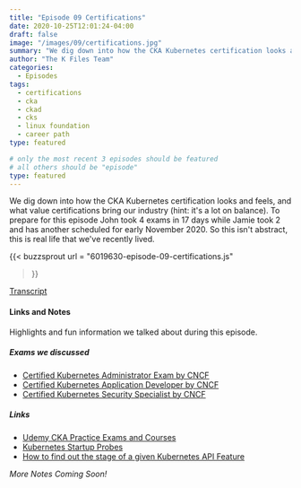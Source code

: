 ```yaml
---
title: "Episode 09 Certifications"
date: 2020-10-25T12:01:24-04:00
draft: false
image: "/images/09/certifications.jpg"
summary: "We dig down into how the CKA Kubernetes certification looks and feels, and what value certifications bring our industry (hint: it's a lot on balance)."
author: "The K Files Team"
categories: 
  - Episodes
tags:
  - certifications
  - cka
  - ckad
  - cks
  - linux foundation
  - career path
type: featured

# only the most recent 3 episodes should be featured
# all others should be "episode"
type: featured
---
```


We dig down into how the CKA Kubernetes certification looks and feels, and what value certifications bring our industry (hint: it's a lot on balance). To prepare for this episode John took 4 exams in 17 days while Jamie took 2 and has another scheduled for early November 2020. So this isn't abstract, this is real life that we've recently lived.

{{< buzzsprout 
url = "6019630-episode-09-certifications.js"
>}}

[Transcript](/transcripts/episode-09-certifications_otter.ai.txt)

#### Links and Notes

Highlights and fun information we talked about during this episode.

##### Exams we discussed

* [Certified Kubernetes Administrator Exam by CNCF](https://www.cncf.io/certification/cka/)
* [Certified Kubernetes Application Developer by CNCF](https://www.cncf.io/certification/ckad/)
* [Certified Kubernetes Security Specialist by CNCF](https://training.linuxfoundation.org/certification/certified-kubernetes-security-specialist/)

##### Links

* [Udemy CKA Practice Exams and Courses](https://www.udemy.com/course/certified-kubernetes-administrator-with-practice-tests/)
* [Kubernetes Startup Probes](https://kubernetes.io/docs/tasks/configure-pod-container/configure-liveness-readiness-startup-probes/#define-startup-probes)
* [How to find out the stage of a given Kubernetes API Feature](https://kubernetes.io/docs/reference/command-line-tools-reference/feature-gates/)

_More Notes Coming Soon!_
